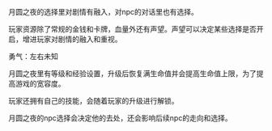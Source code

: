 月圆之夜的选择里对剧情有融入，对npc的对话里也有选择。

玩家资源除了常规的金钱和卡牌，血量外还有声望。声望可以决定某些选择是否开启，增进玩家对剧情的融入和重视。

勇气：左右未知

月圆之夜里有等级和经验设置，升级后恢复满生命值并会提高生命值上限，为了提高游戏的宽容度。

玩家还拥有自己的技能，会随着玩家的升级进行解锁。


月圆之夜的npc选择会决定他的去处，还会影响后续npc的走向和选择。

